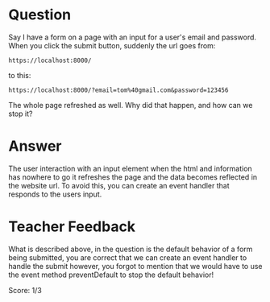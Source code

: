 # Question
Say I have a form on a page with an input for a user's email and password. When you click the submit button, suddenly the url goes from:

```plaintext
https://localhost:8000/
```
to this:
```plaintext
https://localhost:8000/?email=tom%40gmail.com&password=123456
```

The whole page refreshed as well. Why did that happen, and how can we stop it?

# Answer
The user interaction with an input element when the html and information has nowhere to go it refreshes the page and the data becomes reflected in the website url. To avoid this, you can create an event handler that responds to the users input.

# Teacher Feedback

What is described above, in the question is the default behavior of a form being submitted, you are correct that we can create an event handler to handle the submit however, you forgot to mention that we would have to use the event method preventDefault to stop the default behavior!

Score: 1/3